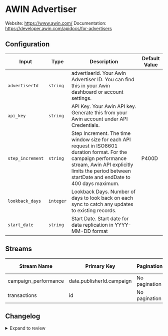 # AWIN Advertiser
Website: https://www.awin.com/
Documentation: https://developer.awin.com/apidocs/for-advertisers

## Configuration

| Input | Type | Description | Default Value |
|-------|------|-------------|---------------|
| `advertiserId` | `string` | advertiserId. Your Awin Advertiser ID. You can find this in your Awin dashboard or account settings. |  |
| `api_key` | `string` | API Key. Your Awin API key. Generate this from your Awin account under API Credentials. |  |
| `step_increment` | `string` | Step Increment. The time window size for each API request in ISO8601 duration format. For the campaign performance stream, Awin API explicitly limits the period between startDate and endDate to 400 days maximum.  | P400D |
| `lookback_days` | `integer` | Lookback Days. Number of days to look back on each sync to catch any updates to existing records. |  |
| `start_date` | `string` | Start Date. Start date for data replication in YYYY-MM-DD format |  |

## Streams
| Stream Name | Primary Key | Pagination | Supports Full Sync | Supports Incremental |
|-------------|-------------|------------|---------------------|----------------------|
| campaign_performance | date.publisherId.campaign | No pagination | ✅ |  ✅  |
| transactions | id | No pagination | ✅ |  ✅  |

## Changelog

<details>
  <summary>Expand to review</summary>

| Version          | Date              | Pull Request | Subject        |
|------------------|-------------------|--------------|----------------|
| 0.0.5 | 2025-08-02 | [64430](https://github.com/airbytehq/airbyte/pull/64430) | Update dependencies |
| 0.0.4 | 2025-06-25 | [62059](https://github.com/airbytehq/airbyte/pull/62059) | source-awin-advertiser contribution from navneetmaharishi |
| 0.0.3 | 2025-06-21 | [60733](https://github.com/airbytehq/airbyte/pull/60733) | Update dependencies |
| 0.0.2 | 2025-05-10 | [59902](https://github.com/airbytehq/airbyte/pull/59902) | Update dependencies |
| 0.0.1 | 2025-04-29 | | Initial release by [@ryanmcg2203](https://github.com/ryanmcg2203) via Connector Builder |

</details>
